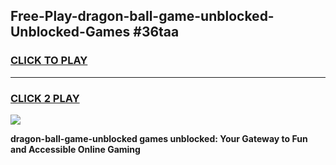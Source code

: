 
## Free-Play-dragon-ball-game-unblocked-Unblocked-Games #36taa
<h3>
<a href="https://news.freeplayer.one?title=dragon-ball-game-unblocked&ref=8M">CLICK TO PLAY</a></h3>
<hr>

<h3>
<a href="https://news.freeplayer.one?title=dragon-ball-game-unblocked&ref=8M">CLICK 2 PLAY</a>
  
</h3>

<a href="https://news.freeplayer.one?title=dragon-ball-game-unblocked&ref=8M"><img src="https://clearcache.store/games.png"></a>


**dragon-ball-game-unblocked games unblocked: Your Gateway to Fun and Accessible Online Gaming**

